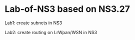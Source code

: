 # Lab-of-NS3  based on NS3.27

Lab1: create subnets in NS3

Lab2: create routing on LrWpan/WSN in NS3


